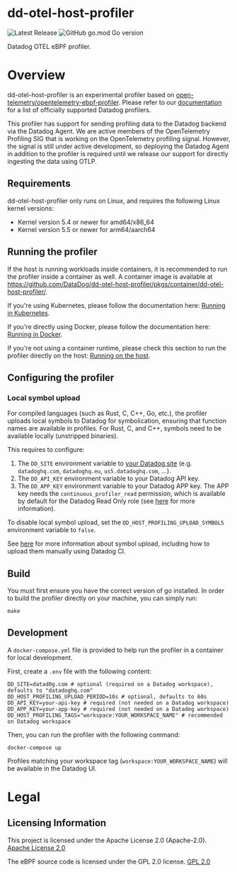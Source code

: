 # dd-otel-host-profiler

![Latest Release](https://img.shields.io/github/v/release/DataDog/dd-otel-host-profiler?display_name=tag&label=Latest%20Release)
![GitHub go.mod Go version](https://img.shields.io/github/go-mod/go-version/datadog/dd-otel-host-profiler)

Datadog OTEL eBPF profiler.

# Overview

dd-otel-host-profiler is an experimental profiler based on [open-telemetry/opentelemetry-ebpf-profiler](https://github.com/open-telemetry/opentelemetry-ebpf-profiler). Please refer to our [documentation](https://docs.datadoghq.com/profiler/) for a list of officially supported Datadog profilers.

This profiler has support for sending profiling data to the Datadog backend via the Datadog Agent. We are active members of the OpenTelemetry Profiling SIG that is working on the OpenTelemetry profiling signal. However, the signal is still under active development, so deploying the Datadog Agent in addition to the profiler is required until we release our support for directly ingesting the data using OTLP.

## Requirements

dd-otel-host-profiler only runs on Linux, and requires the following Linux kernel versions:
* Kernel version 5.4 or newer for amd64/x86_64
* Kernel version 5.5 or newer for arm64/aarch64

## Running the profiler

If the host is running workloads inside containers, it is recommended to run the profiler inside a container as well. A container image is available at https://github.com/DataDog/dd-otel-host-profiler/pkgs/container/dd-otel-host-profiler/.

If you're using Kubernetes, please follow the documentation here: [Running in Kubernetes](doc/running-in-kubernetes.md). 

If you're directly using Docker, please follow the documentation here: [Running in Docker](doc/running-in-docker.md).

If you're not using a container runtime, please check this section to run the profiler directly on the host: [Running on the host](doc/running-on-host.md).

## Configuring the profiler

### Local symbol upload

For compiled languages (such as Rust, C, C++, Go, etc.), the profiler uploads local symbols to Datadog for symbolication, ensuring that function names are available in profiles. For Rust, C, and C++, symbols need to be available locally (unstripped binaries).

This requires to configure:
1. The `DD_SITE` environment variable to [your Datadog site](https://docs.datadoghq.com/getting_started/site/#access-the-datadog-site) (e.g. `datadoghq.com`, `datadoghq.eu`, `us5.datadoghq.com`, ...).
2. The `DD_API_KEY` environment variable to your Datadog API key.
3. The `DD_APP_KEY` environment variable to your Datadog APP key. The APP key needs the `continuous_profiler_read` permission, which is available by default for the Datadog Read Only role (see [here](https://docs.datadoghq.com/account_management/rbac/permissions/#apm) for more information).

To disable local symbol upload, set the `DD_HOST_PROFILING_UPLOAD_SYMBOLS` environment variable to `false`.

See [here](https://docs.datadoghq.com/profiler/enabling/full_host/#symbol-upload-using-datadog-ci) for more information about symbol upload, including how to upload them manually using Datadog CI.

## Build 

You must first ensure you have the correct version of go installed.
In order to build the profiler directly on your machine, you can simply run:

```
make
```

## Development

A `docker-compose.yml` file is provided to help run the profiler in a container for local development.

First, create a `.env` file with the following content:

```
DD_SITE=datad0g.com # optional (required on a Datadog workspace), defaults to "datadoghq.com"
DD_HOST_PROFILING_UPLOAD_PERIOD=10s # optional, defaults to 60s
DD_API_KEY=your-api-key # required (not needed on a Datadog workspace) 
DD_APP_KEY=your-app-key # required (not needed on a Datadog workspace) 
DD_HOST_PROFILING_TAGS="workspace:YOUR_WORKSPACE_NAME" # recommended on Datadog workspace
```

Then, you can run the profiler with the following command:

```
docker-compose up
```

Profiles matching your workspace tag (`workspace:YOUR_WORKSPACE_NAME`) will be available in the Datadog UI.

# Legal

## Licensing Information

This project is licensed under the Apache License 2.0 (Apache-2.0).
[Apache License 2.0](LICENSE)

The eBPF source code is licensed under the GPL 2.0 license.
[GPL 2.0](support/ebpf/LICENSE)
